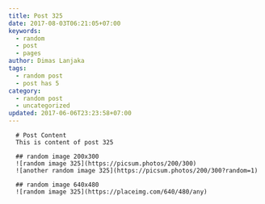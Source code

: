 ```yaml
---
title: Post 325
date: 2017-08-03T06:21:05+07:00
keywords:
  - random
  - post
  - pages
author: Dimas Lanjaka
tags:
  - random post
  - post has 5
category:
  - random post
  - uncategorized
updated: 2017-06-06T23:23:58+07:00
---
```


      # Post Content
      This is content of post 325

      ## random image 200x300
      ![random image 325](https://picsum.photos/200/300)
      ![another random image 325](https://picsum.photos/200/300?random=1)

      ## random image 640x480
      ![random image 325](https://placeimg.com/640/480/any)
      